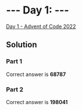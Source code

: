 # --- Day 1: ---

[Day 1  - Advent of Code 2022](https://adventofcode.com/2022/day/1)

## Solution

### Part 1

Correct answer is **68787**

### Part 2

Correct answer is **198041**